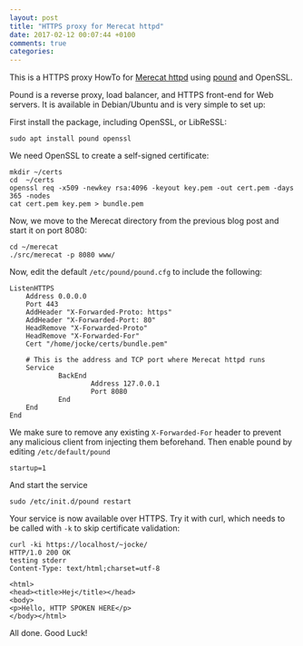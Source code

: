 ```yaml
---
layout: post
title: "HTTPS proxy for Merecat httpd"
date: 2017-02-12 00:07:44 +0100
comments: true
categories:
---
```


This is a HTTPS proxy HowTo for [Merecat httpd][merecat] using [pound][]
and OpenSSL.

Pound is a reverse proxy, load balancer, and HTTPS front-end for Web
servers.  It is available in Debian/Ubuntu and is very simple to set up:

First install the package, including OpenSSL, or LibReSSL:

    sudo apt install pound openssl

We need OpenSSL to create a self-signed certificate:

    mkdir ~/certs
    cd  ~/certs
	openssl req -x509 -newkey rsa:4096 -keyout key.pem -out cert.pem -days 365 -nodes
    cat cert.pem key.pem > bundle.pem

Now, we move to the Merecat directory from the previous blog post and
start it on port 8080:

    cd ~/merecat
    ./src/merecat -p 8080 www/

Now, edit the default `/etc/pound/pound.cfg` to include the following:

    ListenHTTPS
        Address 0.0.0.0
        Port 443
        AddHeader "X-Forwarded-Proto: https"
        AddHeader "X-Forwarded-Port: 80"
        HeadRemove "X-Forwarded-Proto"
        HeadRemove "X-Forwarded-For"
        Cert "/home/jocke/certs/bundle.pem"

        # This is the address and TCP port where Merecat httpd runs
        Service
                BackEnd
                        Address 127.0.0.1
                        Port 8080
                End
        End
    End

We make sure to remove any existing `X-Forwarded-For` header to prevent
any malicious client from injecting them beforehand.  Then enable pound
by editing `/etc/default/pound`

    startup=1

And start the service

    sudo /etc/init.d/pound restart

Your service is now available over HTTPS.  Try it with curl, which needs
to be called with `-k` to skip certificate validation:

    curl -ki https://localhost/~jocke/
    HTTP/1.0 200 OK
    testing stderr
    Content-Type: text/html;charset=utf-8
    
    <html>
    <head><title>Hej</title></head>
    <body>
    <p>Hello, HTTP SPOKEN HERE</p>
    </body></html>
    
All done. Good Luck!

[pound]:   http://www.apsis.ch/pound/
[merecat]: http://merecat.troglobit.com


<!--
  -- Local Variables:
  -- mode: markdown
  -- End:
  -->
